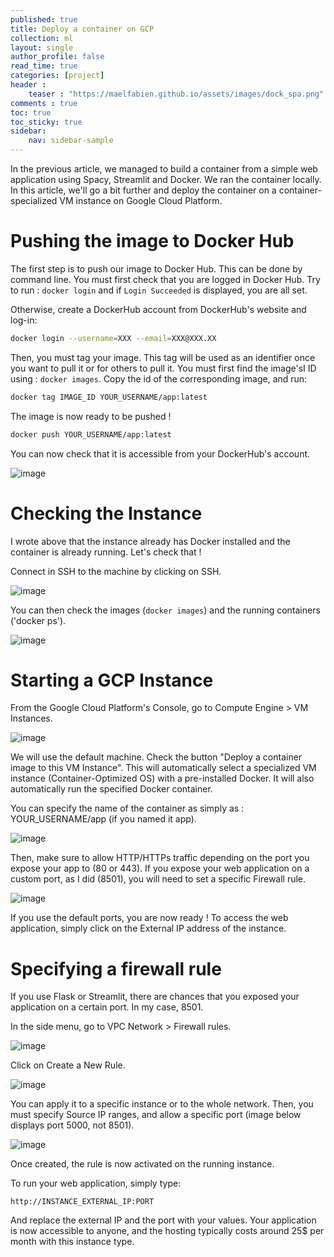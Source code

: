 ```yaml
---
published: true
title: Deploy a container on GCP
collection: ml
layout: single
author_profile: false
read_time: true
categories: [project]
header :
    teaser : "https://maelfabien.github.io/assets/images/dock_spa.png"
comments : true
toc: true
toc_sticky: true
sidebar:
    nav: sidebar-sample
---
```


In the previous article, we managed to build a container from a simple web application using Spacy, Streamlit and Docker. We ran the container locally. In this article, we'll go a bit further and deploy the container on a container-specialized VM instance on Google Cloud Platform.

# Pushing the image to Docker Hub

The first step is to push our image to Docker Hub. This can be done by command line. You must first check that you are logged in Docker Hub. Try to run : `docker login` and if `Login Succeeded` is displayed, you are all set.

Otherwise, create a DockerHub account from DockerHub's website and log-in:

```bash
docker login --username=XXX --email=XXX@XXX.XX
```

Then, you must tag your image. This tag will be used as an identifier once you want to pull it or for others to pull it. You must first find the image'sI ID using : `docker images`. Copy the id of the corresponding image, and run:

```bash
docker tag IMAGE_ID YOUR_USERNAME/app:latest
```

The image is now ready to be pushed !

```bash
docker push YOUR_USERNAME/app:latest
```

You can now check that it is accessible from your DockerHub's account.

![image](https://maelfabien.github.io/assets/images/hub.png)

# Checking the Instance

I wrote above that the instance already has Docker installed and the container is already running. Let's check that !

Connect in SSH to the machine by clicking on SSH.

![image](https://maelfabien.github.io/assets/images/gcp_3.png)

You can then check the images (`docker images`) and the running containers ('docker ps').

![image](https://maelfabien.github.io/assets/images/gcp_4.png)

# Starting a GCP Instance

From the Google Cloud Platform's Console, go to Compute Engine > VM Instances. 

![image](https://maelfabien.github.io/assets/images/gcp_0.png)

We will use the default machine. Check the button "Deploy a container image to this VM Instance". This will automatically select a specialized VM instance (Container-Optimized OS) with a pre-installed Docker. It will also automatically run the specified Docker container.

You can specify the name of the container as simply as : YOUR_USERNAME/app (if you named it app).

![image](https://maelfabien.github.io/assets/images/gcp_1.png)

Then, make sure to allow HTTP/HTTPs traffic depending on the port you expose your app to (80 or 443). If you expose your web application on a custom port, as I did (8501), you will need to set a specific Firewall rule.

![image](https://maelfabien.github.io/assets/images/gcp_2.png)

If you use the default ports, you are now ready ! To access the web application, simply click on the External IP address of the instance.

# Specifying a firewall rule

If you use Flask or Streamlit, there are chances that you exposed your application on a certain port. In my case, 8501. 

In the side menu, go to VPC Network > Firewall rules. 

![image](https://maelfabien.github.io/assets/images/rule_0.png)

Click on Create a New Rule.

![image](https://maelfabien.github.io/assets/images/rule_1.png)

You can apply it to a specific instance or to the whole network. Then, you must specify Source IP ranges, and allow a specific port (image below displays port 5000, not 8501).

![image](https://maelfabien.github.io/assets/images/rule_2.png)

Once created, the rule is now activated on the running instance. 

To run your web application, simply type:

`http://INSTANCE_EXTERNAL_IP:PORT`

And replace the external IP and the port with your values. Your application is now accessible to anyone, and the hosting typically costs around 25$ per month with this instance type.